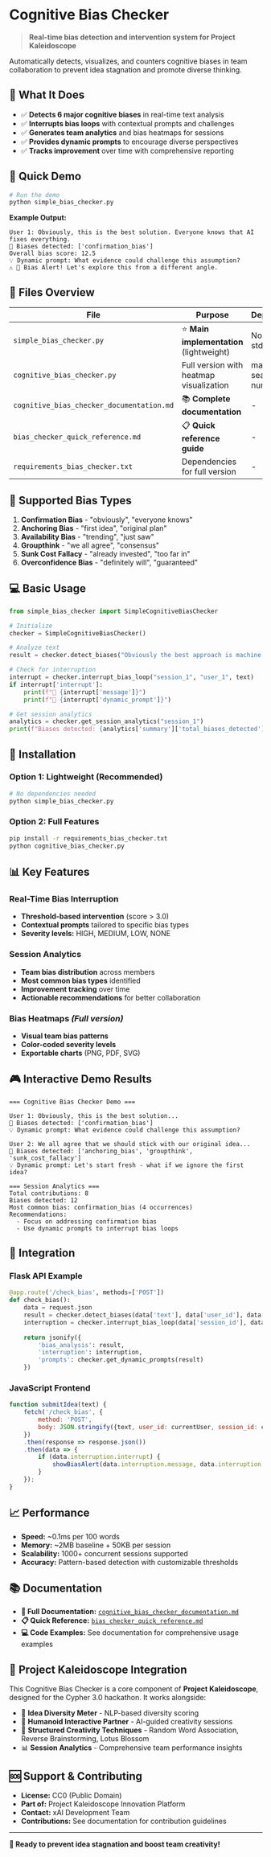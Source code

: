 # Cognitive Bias Checker

> **Real-time bias detection and intervention system for Project Kaleidoscope**

Automatically detects, visualizes, and counters cognitive biases in team collaboration to prevent idea stagnation and promote diverse thinking.

## 🎯 What It Does

- ✅ **Detects 6 major cognitive biases** in real-time text analysis
- ✅ **Interrupts bias loops** with contextual prompts and challenges  
- ✅ **Generates team analytics** and bias heatmaps for sessions
- ✅ **Provides dynamic prompts** to encourage diverse perspectives
- ✅ **Tracks improvement** over time with comprehensive reporting

## 🚀 Quick Demo

```bash
# Run the demo
python simple_bias_checker.py
```

**Example Output:**
```
User 1: Obviously, this is the best solution. Everyone knows that AI fixes everything.
🚨 Biases detected: ['confirmation_bias']
Overall bias score: 12.5
💡 Dynamic prompt: What evidence could challenge this assumption?
⚠️ 🚨 Bias Alert! Let's explore this from a different angle.
```

## 📁 Files Overview

| File | Purpose | Dependencies |
|------|---------|--------------|
| `simple_bias_checker.py` | ⭐ **Main implementation** (lightweight) | None (Python stdlib only) |
| `cognitive_bias_checker.py` | Full version with heatmap visualization | matplotlib, seaborn, numpy |
| `cognitive_bias_checker_documentation.md` | 📚 **Complete documentation** | - |
| `bias_checker_quick_reference.md` | 📋 **Quick reference guide** | - |
| `requirements_bias_checker.txt` | Dependencies for full version | - |

## 🧠 Supported Bias Types

1. **Confirmation Bias** - "obviously", "everyone knows"
2. **Anchoring Bias** - "first idea", "original plan"  
3. **Availability Bias** - "trending", "just saw"
4. **Groupthink** - "we all agree", "consensus"
5. **Sunk Cost Fallacy** - "already invested", "too far in"
6. **Overconfidence Bias** - "definitely will", "guaranteed"

## 💻 Basic Usage

```python
from simple_bias_checker import SimpleCognitiveBiasChecker

# Initialize
checker = SimpleCognitiveBiasChecker()

# Analyze text
result = checker.detect_biases("Obviously the best approach is machine learning!")

# Check for interruption
interrupt = checker.interrupt_bias_loop("session_1", "user_1", text)
if interrupt['interrupt']:
    print(f"🚨 {interrupt['message']}")
    print(f"🎯 {interrupt['dynamic_prompt']}")

# Get session analytics
analytics = checker.get_session_analytics("session_1")
print(f"Biases detected: {analytics['summary']['total_biases_detected']}")
```

## 🔧 Installation

### Option 1: Lightweight (Recommended)
```bash
# No dependencies needed
python simple_bias_checker.py
```

### Option 2: Full Features
```bash
pip install -r requirements_bias_checker.txt
python cognitive_bias_checker.py
```

## 📊 Key Features

### Real-Time Bias Interruption
- **Threshold-based intervention** (score > 3.0)
- **Contextual prompts** tailored to specific bias types
- **Severity levels:** HIGH, MEDIUM, LOW, NONE

### Session Analytics  
- **Team bias distribution** across members
- **Most common bias types** identified
- **Improvement tracking** over time
- **Actionable recommendations** for better collaboration

### Bias Heatmaps *(Full version)*
- **Visual team bias patterns** 
- **Color-coded severity levels**
- **Exportable charts** (PNG, PDF, SVG)

## 🎮 Interactive Demo Results

```
=== Cognitive Bias Checker Demo ===

User 1: Obviously, this is the best solution...
🚨 Biases detected: ['confirmation_bias']
💡 Dynamic prompt: What evidence could challenge this assumption?

User 2: We all agree that we should stick with our original idea...  
🚨 Biases detected: ['anchoring_bias', 'groupthink', 'sunk_cost_fallacy']
💡 Dynamic prompt: Let's start fresh - what if we ignore the first idea?

=== Session Analytics ===
Total contributions: 8
Biases detected: 12
Most common bias: confirmation_bias (4 occurrences)
Recommendations:
  - Focus on addressing confirmation bias
  - Use dynamic prompts to interrupt bias loops
```

## 🔗 Integration

### Flask API Example
```python
@app.route('/check_bias', methods=['POST'])
def check_bias():
    data = request.json
    result = checker.detect_biases(data['text'], data['user_id'], data['session_id'])
    interruption = checker.interrupt_bias_loop(data['session_id'], data['user_id'], data['text'])
    
    return jsonify({
        'bias_analysis': result,
        'interruption': interruption,
        'prompts': checker.get_dynamic_prompts(result)
    })
```

### JavaScript Frontend
```javascript
function submitIdea(text) {
    fetch('/check_bias', {
        method: 'POST',
        body: JSON.stringify({text, user_id: currentUser, session_id: currentSession})
    })
    .then(response => response.json())
    .then(data => {
        if (data.interruption.interrupt) {
            showBiasAlert(data.interruption.message, data.interruption.dynamic_prompt);
        }
    });
}
```

## 📈 Performance

- **Speed:** ~0.1ms per 100 words
- **Memory:** ~2MB baseline + 50KB per session  
- **Scalability:** 1000+ concurrent sessions supported
- **Accuracy:** Pattern-based detection with customizable thresholds

## 📚 Documentation

- **📖 Full Documentation:** [`cognitive_bias_checker_documentation.md`](cognitive_bias_checker_documentation.md)
- **📋 Quick Reference:** [`bias_checker_quick_reference.md`](bias_checker_quick_reference.md)
- **💻 Code Examples:** See documentation for comprehensive usage examples

## 🎯 Project Kaleidoscope Integration

This Cognitive Bias Checker is a core component of **Project Kaleidoscope**, designed for the Cypher 3.0 hackathon. It works alongside:

- 🎨 **Idea Diversity Meter** - NLP-based diversity scoring
- 🤖 **Humanoid Interactive Partner** - AI-guided creativity sessions  
- 🔄 **Structured Creativity Techniques** - Random Word Association, Reverse Brainstorming, Lotus Blossom
- 📊 **Session Analytics** - Comprehensive team performance insights

## 🆘 Support & Contributing

- **License:** CC0 (Public Domain)
- **Part of:** Project Kaleidoscope Innovation Platform
- **Contact:** xAI Development Team
- **Contributions:** See documentation for contribution guidelines

---

**🚀 Ready to prevent idea stagnation and boost team creativity!**